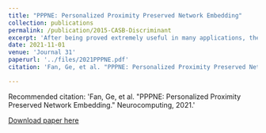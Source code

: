 ```yaml
---
title: "PPPNE: Personalized Proximity Preserved Network Embedding"
collection: publications
permalink: /publication/2015-CASB-Discriminant
excerpt: 'After being proved extremely useful in many applications, the network embedding has played a critical role in the network analysis. Most of recent works usually model the network by minimizing the joint probability that the target node co-occurs with its neighboring nodes. These methods may fail to capture the personalized informativeness of each vertex. In this work, we propose a method named \emph{Personalized Proximity Preserved Network Embedding} (PPPNE) to adaptively capture the personalization of vertices based on the personalized ranking loss. Our theoretical analysis shows that PPPNE generalizes prior work based on matrix factorization or neural network with single layer, and we argue that preserving personalized proximity is the key to learning more informative representations. Moreover, to better capture the network structure in multiple scales, we exploit the distance ordering of each vertex. Our method can be efficiently optimized with a vertex-anchored sampling strategy. The results of extensive experiments on five real-world networks demonstrate that our approach outperforms state-of-the-art network embedding methods with a considerable improvement on several common tasks including link prediction and vertex classification. Additionally, PPPNE is efficient and can be easily accelerated by parallel computing, which enables PPPNE to work on large scale networks.'
date: 2021-11-01
venue: 'Journal 31'
paperurl: '../files/2021PPPNE.pdf'
citation: 'Fan, Ge, et al. "PPPNE: Personalized Proximity Preserved Network Embedding." Neurocomputing, 2021.'

---
```

Recommended citation: 'Fan, Ge, et al. "PPPNE: Personalized Proximity Preserved Network Embedding."  Neurocomputing, 2021.'

[Download paper here](../files/2015Discriminant.pdf)
